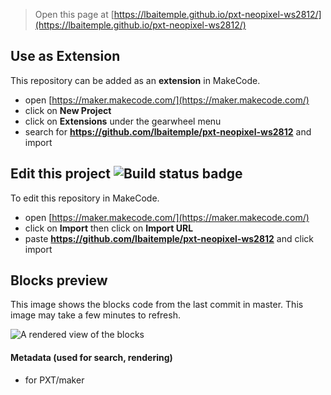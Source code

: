 
> Open this page at [https://lbaitemple.github.io/pxt-neopixel-ws2812/](https://lbaitemple.github.io/pxt-neopixel-ws2812/)

## Use as Extension

This repository can be added as an **extension** in MakeCode.

* open [https://maker.makecode.com/](https://maker.makecode.com/)
* click on **New Project**
* click on **Extensions** under the gearwheel menu
* search for **https://github.com/lbaitemple/pxt-neopixel-ws2812** and import

## Edit this project ![Build status badge](https://github.com/lbaitemple/pxt-neopixel-ws2812/workflows/MakeCode/badge.svg)

To edit this repository in MakeCode.

* open [https://maker.makecode.com/](https://maker.makecode.com/)
* click on **Import** then click on **Import URL**
* paste **https://github.com/lbaitemple/pxt-neopixel-ws2812** and click import

## Blocks preview

This image shows the blocks code from the last commit in master.
This image may take a few minutes to refresh.

![A rendered view of the blocks](https://github.com/lbaitemple/pxt-neopixel-ws2812/raw/master/.github/makecode/blocks.png)

#### Metadata (used for search, rendering)

* for PXT/maker
<script src="https://makecode.com/gh-pages-embed.js"></script><script>makeCodeRender("{{ site.makecode.home_url }}", "{{ site.github.owner_name }}/{{ site.github.repository_name }}");</script>
